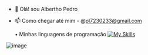 - 👋 Olá! sou Albertho Pedro
- 📫 Como chegar até mim - @pl7230233@gmail.com


  • Minhas linguagens de programação
   [![My Skills](https://skillicons.dev/icons?i=js,html,css,wasm)](https://skillicons.dev)



![image](https://github.com/user-attachments/assets/206f4584-e938-46e9-ac7e-a4b305aecb60)
